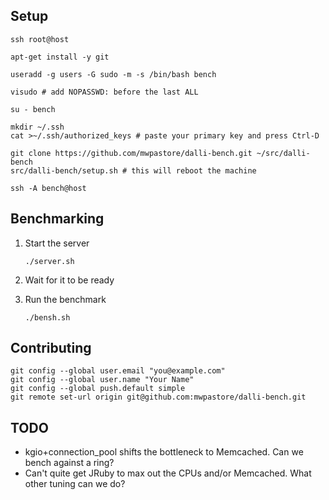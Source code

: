 ## Setup

    ssh root@host

    apt-get install -y git

    useradd -g users -G sudo -m -s /bin/bash bench

    visudo # add NOPASSWD: before the last ALL

    su - bench

    mkdir ~/.ssh
    cat >~/.ssh/authorized_keys # paste your primary key and press Ctrl-D

    git clone https://github.com/mwpastore/dalli-bench.git ~/src/dalli-bench
    src/dalli-bench/setup.sh # this will reboot the machine

    ssh -A bench@host

## Benchmarking

1.  Start the server

        ./server.sh

1.  Wait for it to be ready

1.  Run the benchmark

        ./bensh.sh

## Contributing

    git config --global user.email "you@example.com"
    git config --global user.name "Your Name"
    git config --global push.default simple
    git remote set-url origin git@github.com:mwpastore/dalli-bench.git

## TODO

* kgio+connection_pool shifts the bottleneck to Memcached. Can we bench against
  a ring?
* Can't quite get JRuby to max out the CPUs and/or Memcached. What other tuning
  can we do?
